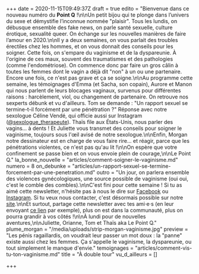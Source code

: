 +++
date = 2020-11-15T09:49:37Z
draft = true
edito = "Bienvenue dans ce nouveau numéro du **Point Q** !\n\nUn petit bijou qui te plonge dans l’univers du sexe et démystifie l’inconnue nommée \"plaisir\". Tous les lundis, on débusque ensemble des fake news, on parle santé sexuelle, culture érotique, sexualité queer. On échange sur les nouvelles manières de faire l’amour en 2020.\n\nIl y a deux semaines, on vous parlait des troubles érectiles chez les hommes, et on vous donnait des conseils pour les soigner. Cette fois, on s'empare du vaginisme et de la dyspareunie. À l'origine de ces maux, souvent des traumatismes et des pathologies (comme l'endométriose). On commence donc par faire un gros câlin à toutes les femmes dont le vagin a déjà dit \"non\" à un ou une partenaire. Encore une fois, ce n'est pas grave et ça se soigne.\n\nAu programme cette semaine, les témoignages d'Emma (et Sacha, son copain), Aurore et Manon qui nous parlent de leurs blocages vaginaux, survenus pour différentes raisons : harcèlement, viol, ou changement de partenaire. On retrouve nos sexperts débunk et vu d'ailleurs. Tom se demande : \"Un rapport sexuel se termine-t-il forcément par une pénétration ?\" Réponse avec notre sexologue Céline Vendé, qui officie aussi sur Instagram ([@sexologue_therapeute](https://www.instagram.com/sexologue_therapeute/)). Thaïs file aux États-Unis, nous parler des vagins... à dents ! Et Juliette vous transmet des conseils pour soigner le vaginisme, toujours sous l'œil avisé de notre sexologue.\n\nEnfin, Morgan notre dessinateur est en charge de vous faire rire... et réagir, parce que les pénétrations violentes, ce n'est pas qu'au lit !\n\nOn espère que votre confinement se passe bien et on vous envoie plein de courage,\n\nLe Point Q."
la_bonne_nouvelle = "articles/comment-soigner-le-vaginisme.md"
numero = 8
on_debunke = "articles/un-rapport-sexuel-se-termine-forcement-par-une-penetration.md"
outro = "Un jour, on parlera ensemble des violences gynécologiques, une source possible de vaginisme (oui oui, c'est le comble des combles).\n\nC'est fini pour cette semaine ! Si tu as aimé cette newsletter, n'hésite pas à nous le dire sur [Facebook](https://www.facebook.com/lepointq.news) ou [Instagram](https://www.instagram.com). Si tu veux nous contacter, c'est désormais possible sur notre [site](https://lepointq.com/kezako/).\n\nEt surtout, partage cette newsletter avec tes ami·e·s (en leur envoyant [ce lien](https://lepointq.com) par exemple), plus on est dans la communauté, plus on pourra grandir à vos côtés !\n\nÀ lundi pour de nouvelles aventures,\n\nJuliette, Orianne, Tom et Thaïs aka Le Point Q."
plume_morgan = "/media/uploads/strip-morgan-vaginisme.jpg"
preview = "Les pénis ragaillardis, on voudrait leur passer un mot doux : la \"panne\" existe aussi chez les femmes. Ça s'appelle le vaginisme, la dyspareunie, ou tout simplement le manque d'envie."
temoignages = "articles/comment-vis-tu-ton-vaginisme.md"
title = "À double tour"
vu_d_ailleurs = []

+++
